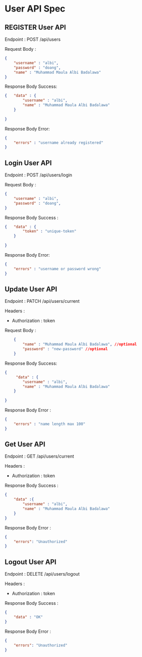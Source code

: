 # User API Spec

## REGISTER User API

Endpoint : POST /api/users

Request Body :
```json
{
    "username" : "albi",
    "password" : "doang",
    "name" : "Muhammad Maula Albi Badalawa"
}
```

Response Body Success:
```json
{   "data" : {
        "username" : "albi",
        "name" : "Muhammad Maula Albi Badalawa"
    }
    
}
```

Response Body Error:
```json
{
    "errors" : "username already registered"
}
```

## Login User API

Endpoint : POST /api/users/login

Request Body : 
```json
{
    "username" : "albi",
    "password" : "doang",
}
```

Response Body Success : 
```json
{   "data" : {
        "token" : "unique-token"
    }
    
}
```

Response Body Error:
```json
{
    "errors" : "username or password wrong"
}
```


## Update User API

Endpoint : PATCH /api/users/current

Headers : 
- Authorization : token

Request Body : 
```json
    {
        "name" : "Muhammad Maula Albi Badalawa", //optional
        "password" : "new-password" //optional
    }
```

Response Body Success:
```json
{  
     "data" : {
        "username" : "albi",
        "name" : "Muhammad Maula Albi Badalawa"
    }
    
}
```

Response Body Error : 
```json
{
    "errors" : "name length max 100"
}
```

## Get User API

Endpoint : GET /api/users/current

Headers : 
- Authorization : token

Response Body Success : 
```json
{
    "data" :{
        "username" : "albi",
        "name" : "Muhammad Maula Albi Badalawa"
    }
}
```

Response Body Error : 
```json
{
    "errors": "Unauthorized"
}
```

## Logout User API

Endpoint : DELETE /api/users/logout

Headers : 
- Authorization : token

Response Body Success : 
```json
{
    "data" : "OK"
}
```

Response Body Error : 
```json
{
    "errors": "Unauthorized"
}
```